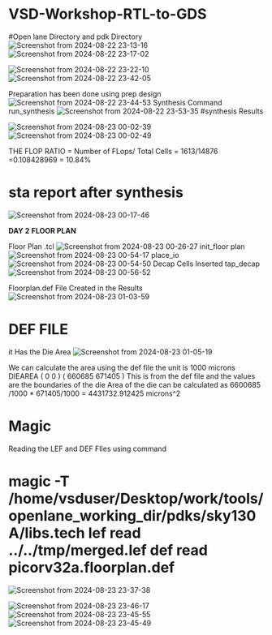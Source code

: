 # VSD-Workshop-RTL-to-GDS
#Open lane Directory and pdk Directory 
![Screenshot from 2024-08-22 23-13-16](https://github.com/user-attachments/assets/06e32aab-7a97-4e47-8c03-bca809d30513)
![Screenshot from 2024-08-22 23-17-02](https://github.com/user-attachments/assets/c5cebadb-a709-43c0-b6bf-9cc7ddc57d59)

![Screenshot from 2024-08-22 23-22-10](https://github.com/user-attachments/assets/6ed474a1-c265-44b5-ae87-3c75fb08e85c)
![Screenshot from 2024-08-22 23-42-05](https://github.com/user-attachments/assets/477cff83-9f55-4dd7-93e3-1020e2e1c55c)

Preparation has been done using prep design 
![Screenshot from 2024-08-22 23-44-53](https://github.com/user-attachments/assets/6019d655-934f-46ca-8131-dcbf5ece7237)
Synthesis
Command run_synthesis
![Screenshot from 2024-08-22 23-53-35](https://github.com/user-attachments/assets/5dbcf253-e898-49ea-9383-006b4a806fc0)
#synthesis Results 

![Screenshot from 2024-08-23 00-02-39](https://github.com/user-attachments/assets/c5016512-e1d9-41f2-be60-9fa4a1463f4c)
![Screenshot from 2024-08-23 00-02-49](https://github.com/user-attachments/assets/07175763-2960-4336-a06d-53e11161b7e0)

THE FLOP RATIO = Number of FLops/ Total Cells 
 = 1613/14876 =0.108428969 = 10.84%

# sta report after synthesis
![Screenshot from 2024-08-23 00-17-46](https://github.com/user-attachments/assets/15913833-4b1f-43d2-902b-a5b9df66b659)


 **DAY 2**  **FLOOR PLAN**

 Floor Plan .tcl 
 ![Screenshot from 2024-08-23 00-26-27](https://github.com/user-attachments/assets/5558a557-3745-4740-be53-02b0d5bb091c)
 init_floor plan
 ![Screenshot from 2024-08-23 00-54-17](https://github.com/user-attachments/assets/a80cdee3-7e91-4151-b8b5-cf6a028bf1a6)
place_io
![Screenshot from 2024-08-23 00-54-50](https://github.com/user-attachments/assets/c39435a7-2726-466f-865c-4ffdd64c452c)
Decap Cells Inserted 
tap_decap 
![Screenshot from 2024-08-23 00-56-52](https://github.com/user-attachments/assets/aa900841-b3a0-4081-8355-5f2aecf6cf0b)

Floorplan.def File Created in the Results
![Screenshot from 2024-08-23 01-03-59](https://github.com/user-attachments/assets/c9a06ea7-8940-4cec-b9e1-684ec5564123)
# DEF FILE 
it Has the Die Area 
![Screenshot from 2024-08-23 01-05-19](https://github.com/user-attachments/assets/2f87f7fa-0d23-41b0-8fcc-8ce7128db3c8)

We can calculate the area using the def file  the unit is 1000 microns
DIEAREA ( 0 0 ) ( 660685 671405 )   This is from the def file and the values are the boundaries of the die 
Area of the die can be calculated  as 6600685 /1000  * 671405/1000 = 4431732.912425 microns^2

# Magic 
Reading the LEF and DEF FIles using command 
# magic -T /home/vsduser/Desktop/work/tools/openlane_working_dir/pdks/sky130A/libs.tech lef read ../../tmp/merged.lef def read picorv32a.floorplan.def 
![Screenshot from 2024-08-23 23-37-38](https://github.com/user-attachments/assets/9fbea1a0-f9fc-408e-960e-1e1ea8f7a4a4)

![Screenshot from 2024-08-23 23-46-17](https://github.com/user-attachments/assets/d75e62e7-f06a-49c4-9a96-98f62852f1fb)
![Screenshot from 2024-08-23 23-45-55](https://github.com/user-attachments/assets/04980f08-4467-46cd-a8bf-f127802b5235)
![Screenshot from 2024-08-23 23-45-49](https://github.com/user-attachments/assets/0758dc39-8ed5-4fb1-9e02-15d369e6f462)







 




